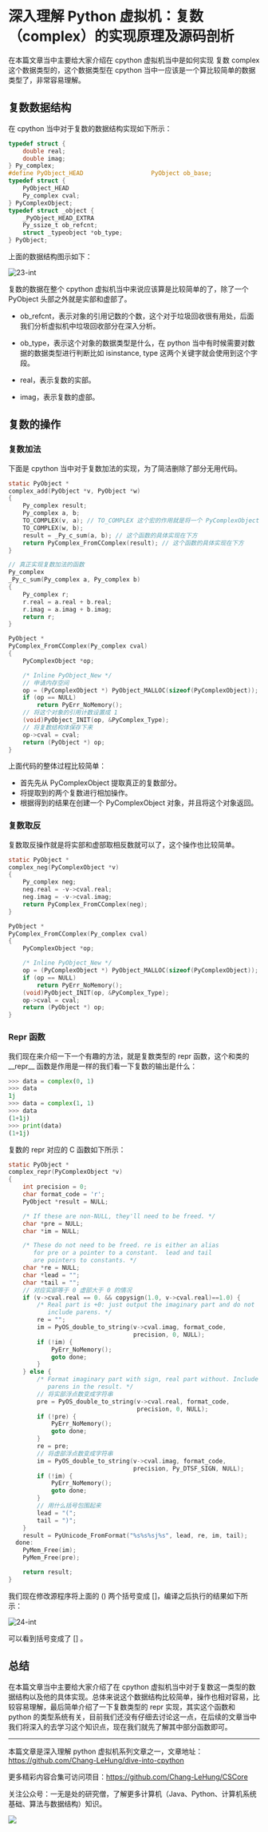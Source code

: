 # 深入理解 Python 虚拟机：复数（complex）的实现原理及源码剖析

在本篇文章当中主要给大家介绍在 cpython 虚拟机当中是如何实现 复数 complex 这个数据类型的，这个数据类型在 cpython 当中一应该是一个算比较简单的数据类型了，非常容易理解。

## 复数数据结构

在 cpython 当中对于复数的数据结构实现如下所示：

```c
typedef struct {
    double real;
    double imag;
} Py_complex;
#define PyObject_HEAD                   PyObject ob_base;
typedef struct {
    PyObject_HEAD
    Py_complex cval;
} PyComplexObject;
typedef struct _object {
    _PyObject_HEAD_EXTRA
    Py_ssize_t ob_refcnt;
    struct _typeobject *ob_type;
} PyObject;
```

上面的数据结构图示如下：

![23-int](../images/23-int.png)

复数的数据在整个 cpython 虚拟机当中来说应该算是比较简单的了，除了一个 PyObject 头部之外就是实部和虚部了。

- ob_refcnt，表示对象的引用记数的个数，这个对于垃圾回收很有用处，后面我们分析虚拟机中垃圾回收部分在深入分析。
- ob_type，表示这个对象的数据类型是什么，在 python 当中有时候需要对数据的数据类型进行判断比如 isinstance, type 这两个关键字就会使用到这个字段。

- real，表示复数的实部。
- imag，表示复数的虚部。

## 复数的操作

### 复数加法

下面是 cpython 当中对于复数加法的实现，为了简洁删除了部分无用代码。

```c
static PyObject *
complex_add(PyObject *v, PyObject *w)
{
    Py_complex result;
    Py_complex a, b;
    TO_COMPLEX(v, a); // TO_COMPLEX 这个宏的作用就是将一个 PyComplexObject 中的 Py_complex 对象存储到 a 当中
    TO_COMPLEX(w, b);
    result = _Py_c_sum(a, b); // 这个函数的具体实现在下方
    return PyComplex_FromCComplex(result); // 这个函数的具体实现在下方
}

// 真正实现复数加法的函数
Py_complex
_Py_c_sum(Py_complex a, Py_complex b)
{
    Py_complex r;
    r.real = a.real + b.real;
    r.imag = a.imag + b.imag;
    return r;
}

PyObject *
PyComplex_FromCComplex(Py_complex cval)
{
    PyComplexObject *op;

    /* Inline PyObject_New */
    // 申请内存空间
    op = (PyComplexObject *) PyObject_MALLOC(sizeof(PyComplexObject));
    if (op == NULL)
        return PyErr_NoMemory();
    // 将这个对象的引用计数设置成 1
    (void)PyObject_INIT(op, &PyComplex_Type);
    // 将复数结构体保存下来
    op->cval = cval;
    return (PyObject *) op;
}
```

上面代码的整体过程比较简单：

- 首先先从 PyComplexObject 提取真正的复数部分。
- 将提取到的两个复数进行相加操作。
- 根据得到的结果在创建一个 PyComplexObject 对象，并且将这个对象返回。

### 复数取反

复数取反操作就是将实部和虚部取相反数就可以了，这个操作也比较简单。

```c
static PyObject *
complex_neg(PyComplexObject *v)
{
    Py_complex neg;
    neg.real = -v->cval.real;
    neg.imag = -v->cval.imag;
    return PyComplex_FromCComplex(neg);
}

PyObject *
PyComplex_FromCComplex(Py_complex cval)
{
    PyComplexObject *op;

    /* Inline PyObject_New */
    op = (PyComplexObject *) PyObject_MALLOC(sizeof(PyComplexObject));
    if (op == NULL)
        return PyErr_NoMemory();
    (void)PyObject_INIT(op, &PyComplex_Type);
    op->cval = cval;
    return (PyObject *) op;
}
```

### Repr 函数

我们现在来介绍一下一个有趣的方法，就是复数类型的 repr 函数，这个和类的 \_\_repr\_\_ 函数是作用是一样的我们看一下复数的输出是什么：

```python
>>> data = complex(0, 1)
>>> data
1j
>>> data = complex(1, 1)
>>> data
(1+1j)
>>> print(data)
(1+1j)
```

复数的 repr 对应的 C 函数如下所示：

```c
static PyObject *
complex_repr(PyComplexObject *v)
{
    int precision = 0;
    char format_code = 'r';
    PyObject *result = NULL;

    /* If these are non-NULL, they'll need to be freed. */
    char *pre = NULL;
    char *im = NULL;

    /* These do not need to be freed. re is either an alias
       for pre or a pointer to a constant.  lead and tail
       are pointers to constants. */
    char *re = NULL;
    char *lead = "";
    char *tail = "";
    // 对应实部等于 0 虚部大于 0 的情况
    if (v->cval.real == 0. && copysign(1.0, v->cval.real)==1.0) {
        /* Real part is +0: just output the imaginary part and do not
           include parens. */
        re = "";
        im = PyOS_double_to_string(v->cval.imag, format_code,
                                   precision, 0, NULL);
        if (!im) {
            PyErr_NoMemory();
            goto done;
        }
    } else {
        /* Format imaginary part with sign, real part without. Include
           parens in the result. */
        // 将实部浮点数变成字符串
        pre = PyOS_double_to_string(v->cval.real, format_code,
                                    precision, 0, NULL);
        if (!pre) {
            PyErr_NoMemory();
            goto done;
        }
        re = pre;
        // 将虚部浮点数变成字符串
        im = PyOS_double_to_string(v->cval.imag, format_code,
                                   precision, Py_DTSF_SIGN, NULL);
        if (!im) {
            PyErr_NoMemory();
            goto done;
        }
        // 用什么括号包围起来
        lead = "(";
        tail = ")";
    }
    result = PyUnicode_FromFormat("%s%s%sj%s", lead, re, im, tail);
  done:
    PyMem_Free(im);
    PyMem_Free(pre);

    return result;
}
```

我们现在修改源程序将上面的 () 两个括号变成 []，编译之后执行的结果如下所示：

![24-int](../images/24-int.png)

可以看到括号变成了 [] 。

## 总结

在本篇文章当中主要给大家介绍了在 cpython 虚拟机当中对于复数这一类型的数据结构以及他的具体实现。总体来说这个数据结构比较简单，操作也相对容易，比较容易理解，最后简单介绍了一下复数类型的 repr 实现，其实这个函数和 python 的类型系统有关，目前我们还没有仔细去讨论这一点，在后续的文章当中我们将深入的去学习这个知识点，现在我们就先了解其中部分函数即可。

---

本篇文章是深入理解 python 虚拟机系列文章之一，文章地址：https://github.com/Chang-LeHung/dive-into-cpython

更多精彩内容合集可访问项目：<https://github.com/Chang-LeHung/CSCore>

关注公众号：一无是处的研究僧，了解更多计算机（Java、Python、计算机系统基础、算法与数据结构）知识。

![](../qrcode2.jpg)